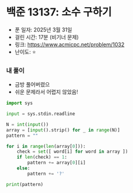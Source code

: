 # 백준 13137: 소수 구하기

- 푼 일자: 2025년 3월 31일
- 걸린 시간: 17분 (비기너 문제)
- 링크: https://www.acmicpc.net/problem/1032
- 난이도: ⭐️

### 내 풀이 

- 금방 풀어버렸으 
- 쉬운 문제라서 어렵지 않았음!

```py
import sys

input = sys.stdin.readline

N = int(input())
array = [input().strip() for _ in range(N)]
pattern = ""

for i in range(len(array[0])):
    check = set([ word[i] for word in array ])
    if len(check) == 1:
        pattern += array[0][i]
    else:
        pattern += '?'

print(pattern)
```